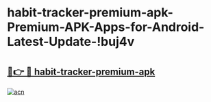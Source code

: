# habit-tracker-premium-apk-Premium-APK-Apps-for-Android-Latest-Update-!buj4v

# <h2><a href="https://0g1ezr.esa.edu.pl?title=habit-tracker-premium-apk&ref=buj4v">🔗👉 🔴 habit-tracker-premium-apk</a></h2>

[![acn](https://github.com/user-attachments/assets/0f9c940e-d8b0-45ae-aac7-cd30a18b3e1c)](https://0g1ezr.esa.edu.pl?title=habit-tracker-premium-apk&ref=buj4v)


